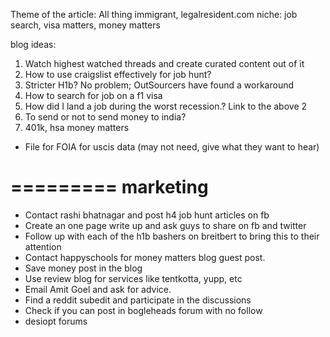 Theme of the article:
All thing immigrant, legalresident.com
niche: job search, visa matters, money matters

blog ideas:
1) Watch highest watched threads and create curated content out of it
2) How to use craigslist effectively for job hunt?
3) Stricter H1b? No problem; OutSourcers have found a workaround
4) How to search for job on a f1 visa
5) How did I land a job during the worst recession.? Link to the above 2
6) To send or not to send money to india?
7) 401k, hsa money matters
* File for FOIA for uscis data (may not need, give what they want to hear)

=========
marketing
=========
* Contact rashi bhatnagar and post h4 job hunt articles on fb
* Create an one page write up and ask guys to share on fb and twitter
* Follow up with each of the h1b bashers on breitbert to bring this to their attention
* Contact happyschools for money matters blog guest post.
* Save money post in the blog
* Use review blog for services like tentkotta, yupp, etc
* Email Amit Goel and ask for advice.
* Find a reddit subedit and participate in the discussions
* Check if you can post in bogleheads forum with no follow
* desiopt forums


